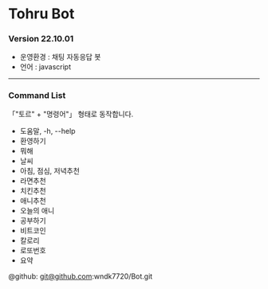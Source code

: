 # Tohru Bot
### Version 22.10.01

- 운영환경 : 채팅 자동응답 봇
- 언어 : javascript

---

### Command List

 「"토르" + "명령어"」 형태로 동작합니다.

   - 도움말, -h, --help
   - 환영하기
   - 뭐해
   - 날씨
   - 아침, 점심, 저녁추천
   - 라면추천
   - 치킨추천
   - 애니추천
   - 오늘의 애니
   - 공부하기
   - 비트코인
   - 칼로리
   - 로또번호
   - 요약

@github: git@github.com:wndk7720/Bot.git
